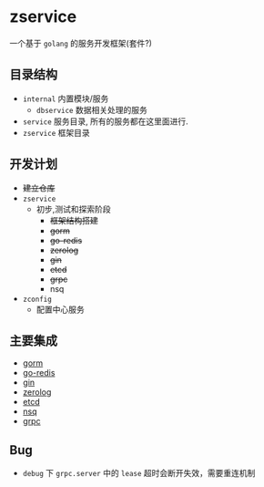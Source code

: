# zservice
一个基于 `golang` 的服务开发框架(套件?)

## 目录结构
- `internal` 内置模块/服务
    - `dbservice` 数据相关处理的服务
- `service` 服务目录, 所有的服务都在这里面进行.
- `zservice` 框架目录

## 开发计划
- ~~建立仓库~~
- `zservice`
    - 初步,测试和探索阶段
        - ~~框架结构搭建~~
        - ~~gorm~~
        - ~~go-redis~~
        - ~~zerolog~~
        - ~~gin~~
        - ~~etcd~~
        - ~~grpc~~
        - nsq
- `zconfig`
    - 配置中心服务

## 主要集成
- [gorm](https://gorm.io)
- [go-redis](https://redis.uptrace.dev)
- [gin](https://gin-gonic.com)
- [zerolog](https://github.com/rs/zerolog)
- [etcd](https://etcd.io)
- [nsq](https://nsq.io)
- [grpc](https://grpc.io)

## Bug
- `debug` 下 `grpc.server` 中的 `lease` 超时会断开失效，需要重连机制